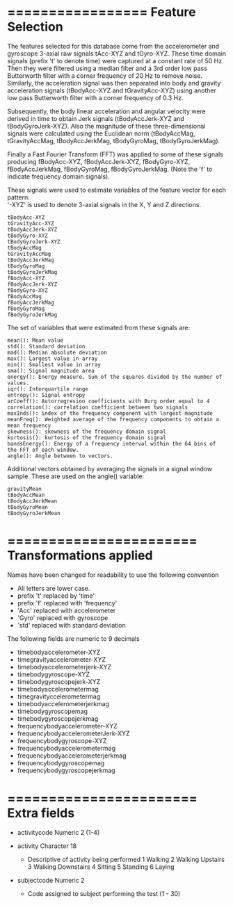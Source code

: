 =================
Feature Selection 
=================

The features selected for this database come from the accelerometer and gyroscope 3-axial raw signals tAcc-XYZ and tGyro-XYZ. These time domain signals (prefix 't' to denote time) were captured at a constant rate of 50 Hz. Then they were filtered using a median filter and a 3rd order low pass Butterworth filter with a corner frequency of 20 Hz to remove noise. Similarly, the acceleration signal was then separated into body and gravity acceleration signals (tBodyAcc-XYZ and tGravityAcc-XYZ) using another low pass Butterworth filter with a corner frequency of 0.3 Hz. 

Subsequently, the body linear acceleration and angular velocity were derived in time to obtain Jerk signals (tBodyAccJerk-XYZ and tBodyGyroJerk-XYZ). Also the magnitude of these three-dimensional signals were calculated using the Euclidean norm (tBodyAccMag, tGravityAccMag, tBodyAccJerkMag, tBodyGyroMag, tBodyGyroJerkMag). 

Finally a Fast Fourier Transform (FFT) was applied to some of these signals producing fBodyAcc-XYZ, fBodyAccJerk-XYZ, fBodyGyro-XYZ, fBodyAccJerkMag, fBodyGyroMag, fBodyGyroJerkMag. (Note the 'f' to indicate frequency domain signals). 

These signals were used to estimate variables of the feature vector for each pattern:  
'-XYZ' is used to denote 3-axial signals in the X, Y and Z directions.

	tBodyAcc-XYZ
	tGravityAcc-XYZ
	tBodyAccJerk-XYZ
	tBodyGyro-XYZ
	tBodyGyroJerk-XYZ
	tBodyAccMag
	tGravityAccMag
	tBodyAccJerkMag
	tBodyGyroMag
	tBodyGyroJerkMag
	fBodyAcc-XYZ
	fBodyAccJerk-XYZ
	fBodyGyro-XYZ
	fBodyAccMag
	fBodyAccJerkMag
	fBodyGyroMag
	fBodyGyroJerkMag

The set of variables that were estimated from these signals are: 

	mean(): Mean value
	std(): Standard deviation
	mad(): Median absolute deviation 
	max(): Largest value in array
	min(): Smallest value in array
	sma(): Signal magnitude area
	energy(): Energy measure. Sum of the squares divided by the number of values. 
	iqr(): Interquartile range 
	entropy(): Signal entropy
	arCoeff(): Autorregresion coefficients with Burg order equal to 4
	correlation(): correlation coefficient between two signals
	maxInds(): index of the frequency component with largest magnitude
	meanFreq(): Weighted average of the frequency components to obtain a mean frequency
	skewness(): skewness of the frequency domain signal 
	kurtosis(): kurtosis of the frequency domain signal 
	bandsEnergy(): Energy of a frequency interval within the 64 bins of the FFT of each window.
	angle(): Angle between to vectors.

Additional vectors obtained by averaging the signals in a signal window sample. These are used on the angle() variable:

	gravityMean
	tBodyAccMean
	tBodyAccJerkMean
	tBodyGyroMean
	tBodyGyroJerkMean

=======================
Transformations applied
=======================

Names have been changed for readability to use the following convention

*	All letters are lower case.
*	prefix 't' replaced by 'time'
*	prefix 'f' replaced with 'frequency'
*	'Acc' replaced with accelerometer
*	'Gyro' replaced with gyroscope
*	'std' replaced with standard deviation

The following fields are numeric to 9 decimals

*	timebodyaccelerometer-XYZ
*	timegravityaccelerometer-XYZ
*	timebodyaccelerometerjerk-XYZ
*	timebodygyroscope-XYZ
*	timebodygyroscopejerk-XYZ
*	timebodyaccelerometermag
*	timegravityccelerometermag
*	timebodyaccelerometerjerkmag
*	timebodygyroscopemag
*	timebodygyroscopejerkmag
*	frequencybodyaccelerometer-XYZ
*	frequencybodyaccelerometerJerk-XYZ
*	frequencybodygyroscope-XYZ
*	frequencybodyaccelerometermag
*	frequencybodyaccelerometerjerkmag
*	frequencybodygyroscopemag
*	frequencybodygyroscopejerkmag


=======================
Extra fields
=======================

*	activitycode	Numeric 2 (1-4)

*	activity	Character 18
	* Descriptive of activity being performed
		1 Walking
		2 Walking Upstairs
		3 Walking Downstairs
		4 Sitting
		5 Standing
		6 Laying
				
*	subjectcode 	Numeric 2
	* Code assigned to subject performing the test (1 - 30)

